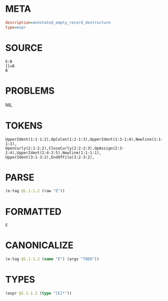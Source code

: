# META
~~~ini
description=annotated_empty_record_destructure
type=expr
~~~
# SOURCE
~~~roc
E:B
{}=B
B
~~~
# PROBLEMS
NIL
# TOKENS
~~~zig
UpperIdent(1:1-1:2),OpColon(1:2-1:3),UpperIdent(1:3-1:4),Newline(1:1-1:1),
OpenCurly(2:1-2:2),CloseCurly(2:2-2:3),OpAssign(2:3-2:4),UpperIdent(2:4-2:5),Newline(1:1-1:1),
UpperIdent(3:1-3:2),EndOfFile(3:2-3:2),
~~~
# PARSE
~~~clojure
(e-tag @1.1-1.2 (raw "E"))
~~~
# FORMATTED
~~~roc
E
~~~
# CANONICALIZE
~~~clojure
(e-tag @1.1-1.2 (name "E") (args "TODO"))
~~~
# TYPES
~~~clojure
(expr @1.1-1.2 (type "[E]*"))
~~~
